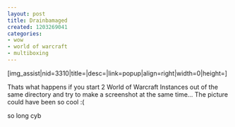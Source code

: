 ```yaml
---
layout: post
title: Drainbamaged
created: 1203269041
categories:
- wow
- world of warcraft
- multiboxing
---
```

[img_assist|nid=3310|title=|desc=|link=popup|align=right|width=0|height=]

Thats what happens if you start 2 World of Warcraft Instances out of the same directory and try to make a screenshot at the same time... The picture could have been so cool :(

so long
cyb
